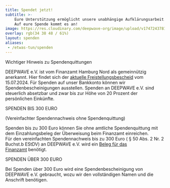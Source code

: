 ```yaml
---
title: Spendet jetzt!
subtitle: >-
    Eure Unterstützung ermöglicht unsere unabhängige Aufklärungsarbeit.
    Auf eure Spende kommt es an!
image: https://res.cloudinary.com/deepwave-org/image/upload/v1747243781/deepwave.org/Buchempfehlung_Aktion_Meer_Meer_Weniger_Plastik_Ausschnitt_2.jpg
overlay: rgb(34 38 48 / 61%)
layout: spenden
aliases:
 - /etwas-tun/spenden
---
```

Wichtiger Hinweis zu Spendenquittungen

DEEPWAVE e.V. ist vom Finanzamt Hamburg Nord als gemeinnützig anerkannt. Hier findet sich der [aktuelle Freistellungsbescheid](https://www.deepwave.org/wp-content/uploads/2024/07/Freistellungsbescheid_DEEPWAVE_15_07_2024.pdf) vom 15.07.2024. Für Spenden auf unser Bankkonto können wir Spendenbescheinigungen ausstellen. Spenden an DEEPWAVE e.V. sind steuerlich absetzbar und zwar bis zur Höhe von 20 Prozent der persönlichen Einkünfte.

SPENDEN BIS 300 EURO

(Vereinfachter Spendennachweis ohne Spendenquittung)

Spenden bis zu 300 Euro können Sie ohne amtliche Spendenquittung mit dem Einzahlungsbeleg der Überweisung beim Finanzamt einreichen.\
Für den vereinfachten Spendennachweis bis zu 300 Euro ( § 50 Abs. 2 Nr. 2 Buchst.b EStDV) an DEEPWAVE e.V. wird ein [Beleg für das Finanzamt](https://www.deepwave.org/wp-content/uploads/2024/07/Bestaetigung_ueber_Zuwendung_fuer_das_Finanzamt_2024-2.pdf) benötigt.

SPENDEN ÜBER 300 EURO

Bei Spenden über 300 Euro wird eine Spendenbescheinigung von DEEPWAVE e.V. gebraucht, wozu wir den vollständigen Namen und die Anschrift benötigen.